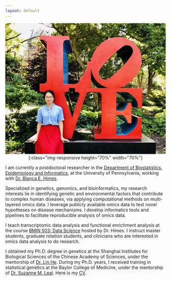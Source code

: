 ```yaml
---
layout: default
---
```


<span style="display:block;text-align:center">![pennlove](imgs/profile/penn_love.jpeg){:class="img-responsive height="70%" width="70%"}

I am currently a postdoctoral researcher in the [Department of Biostatistics, Epidemiology and Informatics](https://www.dbei.med.upenn.edu/), at the University of Pennsylvania, working with [Dr. Blanca E. Himes](https://himeslab.org/people/).

Specialized in genetics, genomics, and bioinformatics, my research interests lie in identifying genetic and environmental factors that contribute to complex human diseases, via applying computational methods on multi-layered omics data. I leverage publicly available omics data to test novel hypotheses on disease mechanisms. I develop informatics tools and pipelines to facilitate reproducible analysis of omics data.

I teach transcriptomic data analysis and functional enrichment analysis at the course [BMIN 503: Data Science](https://www.med.upenn.edu/mbmi/course-descriptions.html) hosted by Dr. Himes. I instruct master students, graduate rotation students, and clinicians who are interested in omics data analysis to do research.

I obtained my Ph.D. degree in genetics at the Shanghai Institutes for Biological Sciences of the Chinese Academy of Sciences, under the mentorship of [Dr. Lin He](http://en.sjtu.edu.cn/academics/faculty/academicians/he-lin/). During my Ph.D. years, I received training in statistical genetics at the Baylor College of Medicine, under the mentorship of [Dr. Suzanne M. Leal](http://statgen.us/Suzanne_M_Leal_PhD). Here is my [CV](docs/CV_MengyuanKan.pdf).

